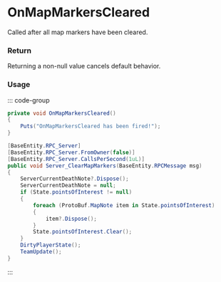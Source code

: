 <Badge type="danger" text="Carbon Compatible"/><Badge type="warning" text="Oxide Compatible"/>
# OnMapMarkersCleared
Called after all map markers have been cleared.
### Return
Returning a non-null value cancels default behavior.

### Usage
::: code-group
```csharp [Example]
private void OnMapMarkersCleared()
{
	Puts("OnMapMarkersCleared has been fired!");
}
```
```csharp [Source — Assembly-CSharp @ BasePlayer]
[BaseEntity.RPC_Server]
[BaseEntity.RPC_Server.FromOwner(false)]
[BaseEntity.RPC_Server.CallsPerSecond(1uL)]
public void Server_ClearMapMarkers(BaseEntity.RPCMessage msg)
{
	ServerCurrentDeathNote?.Dispose();
	ServerCurrentDeathNote = null;
	if (State.pointsOfInterest != null)
	{
		foreach (ProtoBuf.MapNote item in State.pointsOfInterest)
		{
			item?.Dispose();
		}
		State.pointsOfInterest.Clear();
	}
	DirtyPlayerState();
	TeamUpdate();
}

```
:::
